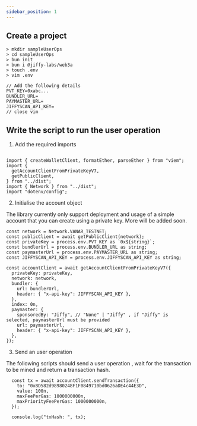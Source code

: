 ```yaml
---
sidebar_position: 1
---
```


## Create a project

```
> mkdir sampleUserOps
> cd sampleUserOps
> bun init
> bun i @jiffy-labs/web3a
> touch .env
> vim .env

// Add the following details
PVT_KEY=0xabc...
BUNDLER_URL=
PAYMASTER_URL=
JIFFYSCAN_API_KEY=
// close vim

```

## Write the script to run the user operation

1. Add the required imports

```

import { createWalletClient, formatEther, parseEther } from "viem";
import {
  getAccountClientFromPrivateKeyV7,
  getPublicClient,
} from "../dist";
import { Network } from "../dist";
import "dotenv/config";
```

2. Initialise the account object

The library currently only support deployment and usage of a simple account that you can create using a private key. More will be added soon.

```
const network = Network.VANAR_TESTNET;
const publicClient = await getPublicClient(network);
const privateKey = process.env.PVT_KEY as `0x${string}`;
const bundlerUrl = process.env.BUNDLER_URL as string;
const paymasterUrl = process.env.PAYMASTER_URL as string;
const JIFFYSCAN_API_KEY = process.env.JIFFYSCAN_API_KEY as string;

const accountClient = await getAccountClientFromPrivateKeyV7({
  privateKey: privateKey,
  network: network,
  bundler: {
    url: bundlerUrl,
    header: { "x-api-key": JIFFYSCAN_API_KEY },
  },
  index: 0n,
  paymaster: {
    sponsoredBy: "Jiffy", // "None" | "Jiffy" , if "Jiffy" is selected, paymasterUrl must be provided
    url: paymasterUrl,
    header: { "x-api-key": JIFFYSCAN_API_KEY },
  },
});
```

3. Send an user operation

The following scripts should send a user operation , wait for the transaction to be mined and return a transaction hash.

```
  const tx = await accountClient.sendTransaction({
    to: "0x8D582d98980248F1F0849710bd0626aDE4c44E3D",
    value: 100n,
    maxFeePerGas: 1000000000n,
    maxPriorityFeePerGas: 1000000000n,
  });

  console.log("txHash: ", tx);
```
